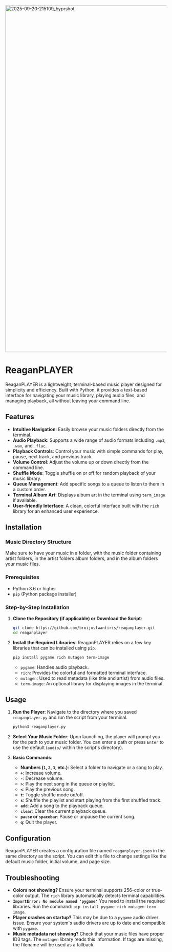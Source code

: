 <img width="1920" height="1080" alt="2025-09-20-215109_hyprshot" src="https://github.com/user-attachments/assets/2ebb34e5-53ed-4e0c-9266-145f24a31939" />


# ReaganPLAYER

ReaganPLAYER is a lightweight, terminal-based music player designed for simplicity and efficiency. Built with Python, it provides a text-based interface for navigating your music library, playing audio files, and managing playback, all without leaving your command line.

## Features

  - **Intuitive Navigation**: Easily browse your music folders directly from the terminal.
  - **Audio Playback**: Supports a wide range of audio formats including `.mp3`, `.wav`, and `.flac`.
  - **Playback Controls**: Control your music with simple commands for play, pause, next track, and previous track.
  - **Volume Control**: Adjust the volume up or down directly from the command line.
  - **Shuffle Mode**: Toggle shuffle on or off for random playback of your music library.
  - **Queue Management**: Add specific songs to a queue to listen to them in a custom order.
  - **Terminal Album Art**: Displays album art in the terminal using `term_image` if available.
  - **User-friendly Interface**: A clean, colorful interface built with the `rich` library for an enhanced user experience.

## Installation

### Music Directory Structure

  Make sure to have your music in a folder, with the music folder containing artist folders, in the artist folders album folders, and in the album folders your music files.
  
### Prerequisites

  - Python 3.6 or higher
  - `pip` (Python package installer)

### Step-by-Step Installation

1.  **Clone the Repository (if applicable) or Download the Script**:

    ```bash
    git clone https://github.com/broijustwantiris/reaganplayer.git
    cd reaganplayer
    ```

2.  **Install the Required Libraries**:
    ReaganPLAYER relies on a few key libraries that can be installed using `pip`.

    ```bash
    pip install pygame rich mutagen term-image
    ```

      - `pygame`: Handles audio playback.
      - `rich`: Provides the colorful and formatted terminal interface.
      - `mutagen`: Used to read metadata (like title and artist) from audio files.
      - `term-image`: An optional library for displaying images in the terminal.

## Usage

1.  **Run the Player**:
    Navigate to the directory where you saved `reaganplayer.py` and run the script from your terminal.

    ```bash
    python3 reaganplayer.py
    ```

2.  **Select Your Music Folder**:
    Upon launching, the player will prompt you for the path to your music folder. You can enter a path or press `Enter` to use the default (`audio/` within the script's directory).

3.  **Basic Commands**:

      - **Numbers (`1`, `2`, `3`, etc.)**: Select a folder to navigate or a song to play.
      - **`+`**: Increase volume.
      - **`-`**: Decrease volume.
      - **`>`**: Play the next song in the queue or playlist.
      - **`<`**: Play the previous song.
      - **`t`**: Toggle shuffle mode on/off.
      - **`s`**: Shuffle the playlist and start playing from the first shuffled track.
      - **`add`**: Add a song to the playback queue.
      - **`clear`**: Clear the current playback queue.
      - **`pause` or `spacebar`**: Pause or unpause the current song.
      - **`q`**: Quit the player.

## Configuration

ReaganPLAYER creates a configuration file named `reaganplayer.json` in the same directory as the script. You can edit this file to change settings like the default music folder, initial volume, and page size.

## Troubleshooting

  - **Colors not showing?**
    Ensure your terminal supports 256-color or true-color output. The `rich` library automatically detects terminal capabilities.
  - **`ImportError: No module named 'pygame'`**
    You need to install the required libraries. Run the command: `pip install pygame rich mutagen term-image`.
  - **Player crashes on startup?**
    This may be due to a `pygame` audio driver issue. Ensure your system's audio drivers are up to date and compatible with `pygame`.
  - **Music metadata not showing?**
    Check that your music files have proper ID3 tags. The `mutagen` library reads this information. If tags are missing, the filename will be used as a fallback.
